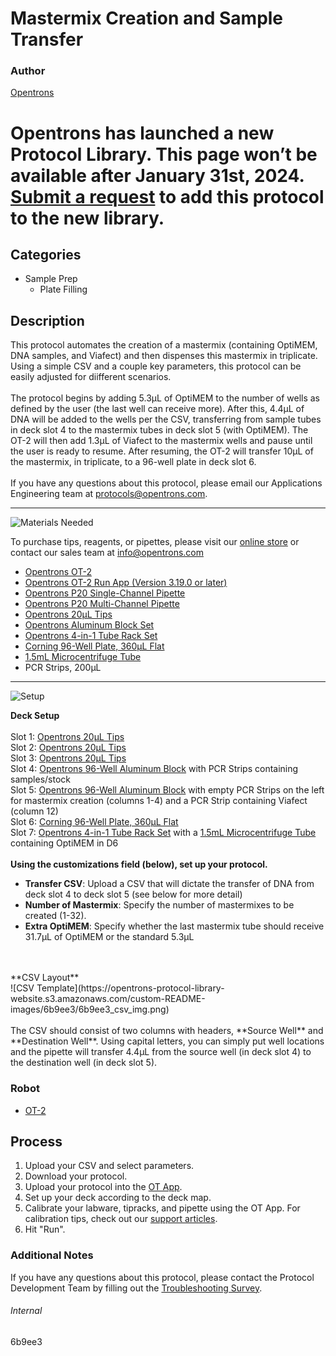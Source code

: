 # Mastermix Creation and Sample Transfer

### Author
[Opentrons](https://opentrons.com/)


# Opentrons has launched a new Protocol Library. This page won’t be available after January 31st, 2024. [Submit a request](https://docs.google.com/forms/d/e/1FAIpQLSdYYp9QCKow4nn0KlCVsMS3HX0eJ0N9O7-erajKvcpT0lWbSg/viewform) to add this protocol to the new library.

## Categories
* Sample Prep
	* Plate Filling


## Description
This protocol automates the creation of a mastermix (containing OptiMEM, DNA samples, and Viafect) and then dispenses this mastermix in triplicate. Using a simple CSV and a couple key parameters, this protocol can be easily adjusted for diifferent scenarios.</br>
</br>
The protocol begins by adding 5.3µL of OptiMEM to the number of wells as defined by the user (the last well can receive more). After this, 4.4µL of DNA will be added to the wells per the CSV, transferring from sample tubes in deck slot 4 to the mastermix tubes in deck slot 5 (with OptiMEM). The OT-2 will then add 1.3µL of Viafect to the mastermix wells and pause until the user is ready to resume. After resuming, the OT-2 will transfer 10µL of the mastermix, in triplicate, to a 96-well plate in deck slot 6.</br>
</br>
If you have any questions about this protocol, please email our Applications Engineering team at [protocols@opentrons.com](mailto:protocols@opentrons.com).

---
![Materials Needed](https://s3.amazonaws.com/opentrons-protocol-library-website/custom-README-images/001-General+Headings/materials.png)

To purchase tips, reagents, or pipettes, please visit our [online store](https://shop.opentrons.com/) or contact our sales team at [info@opentrons.com](mailto:info@opentrons.com)

* [Opentrons OT-2](https://shop.opentrons.com/collections/ot-2-robot/products/ot-2)
* [Opentrons OT-2 Run App (Version 3.19.0 or later)](https://opentrons.com/ot-app/)
* [Opentrons P20 Single-Channel Pipette](https://shop.opentrons.com/collections/ot-2-pipettes/products/single-channel-electronic-pipette)
* [Opentrons P20 Multi-Channel Pipette](https://shop.opentrons.com/collections/ot-2-pipettes/products/8-channel-electronic-pipette)
* [Opentrons 20µL Tips](https://shop.opentrons.com/collections/opentrons-tips)
* [Opentrons Aluminum Block Set](https://shop.opentrons.com/collections/hardware-modules/products/aluminum-block-set)
* [Opentrons 4-in-1 Tube Rack Set](https://shop.opentrons.com/collections/verified-labware/products/tube-rack-set-1)
* [Corning 96-Well Plate, 360µL Flat](https://labware.opentrons.com/corning_96_wellplate_360ul_flat?category=wellPlate)
* [1.5mL Microcentrifuge Tube](https://shop.opentrons.com/collections/verified-consumables/products/nest-microcentrifuge-tubes)
* PCR Strips, 200µL



---
![Setup](https://s3.amazonaws.com/opentrons-protocol-library-website/custom-README-images/001-General+Headings/Setup.png)


**Deck Setup**</br>
</br>
Slot 1: [Opentrons 20µL Tips](https://shop.opentrons.com/collections/opentrons-tips)</br>
Slot 2: [Opentrons 20µL Tips](https://shop.opentrons.com/collections/opentrons-tips)</br>
Slot 3: [Opentrons 20µL Tips](https://shop.opentrons.com/collections/opentrons-tips)</br>
Slot 4: [Opentrons 96-Well Aluminum Block](https://shop.opentrons.com/collections/hardware-modules/products/aluminum-block-set) with PCR Strips containing samples/stock</br>
Slot 5: [Opentrons 96-Well Aluminum Block](https://shop.opentrons.com/collections/hardware-modules/products/aluminum-block-set) with empty PCR Strips on the left for mastermix creation (columns 1-4) and a PCR Strip containing Viafect (column 12)</br>
Slot 6: [Corning 96-Well Plate, 360µL Flat](https://labware.opentrons.com/corning_96_wellplate_360ul_flat?category=wellPlate)</br>
Slot 7: [Opentrons 4-in-1 Tube Rack Set](https://shop.opentrons.com/collections/verified-labware/products/tube-rack-set-1) with a [1.5mL Microcentrifuge Tube](https://shop.opentrons.com/collections/verified-consumables/products/nest-microcentrifuge-tubes) containing OptiMEM in D6</br>
</br>
**Using the customizations field (below), set up your protocol.**
* **Transfer CSV**: Upload a CSV that will dictate the transfer of DNA from deck slot 4 to deck slot 5 (see below for more detail)
* **Number of Mastermix**: Specify the number of mastermixes to be created (1-32).
* **Extra OptiMEM**: Specify whether the last mastermix tube should receive 31.7µL of OptiMEM or the standard 5.3µL
</br>
</br>
**CSV Layout**</br>
![CSV Template](https://opentrons-protocol-library-website.s3.amazonaws.com/custom-README-images/6b9ee3/6b9ee3_csv_img.png)
</br>
</br>
The CSV should consist of two columns with headers, **Source Well** and **Destination Well**. Using capital letters, you can simply put well locations and the pipette will transfer 4.4µL from the source well (in deck slot 4) to the destination well (in deck slot 5).

### Robot
* [OT-2](https://opentrons.com/ot-2)

## Process

1. Upload your CSV and select parameters.
2. Download your protocol.
3. Upload your protocol into the [OT App](https://opentrons.com/ot-app).
4. Set up your deck according to the deck map.
5. Calibrate your labware, tipracks, and pipette using the OT App. For calibration tips, check out our [support articles](https://support.opentrons.com/en/collections/1559720-guide-for-getting-started-with-the-ot-2).
6. Hit "Run".

### Additional Notes
If you have any questions about this protocol, please contact the Protocol Development Team by filling out the [Troubleshooting Survey](https://protocol-troubleshooting.paperform.co/).

###### Internal
6b9ee3
